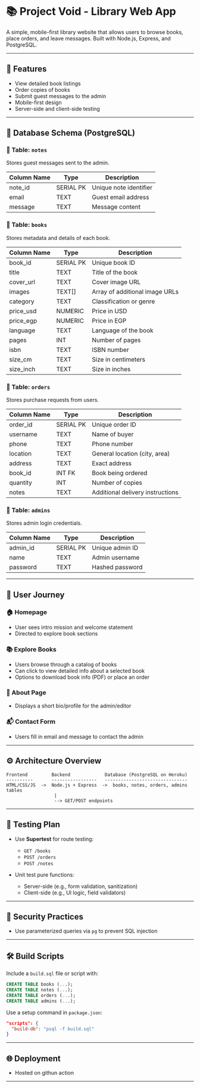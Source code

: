 # 📚 Project Void - Library Web App

A simple, mobile-first library website that allows users to browse books, place orders, and leave messages. Built with Node.js, Express, and PostgreSQL.

---

## 🚀 Features

* View detailed book listings
* Order copies of books
* Submit guest messages to the admin
* Mobile-first design
* Server-side and client-side testing

---

## 🧱 Database Schema (PostgreSQL)

### 📝 Table: `notes`

Stores guest messages sent to the admin.

| Column Name | Type      | Description            |
| ----------- | --------- | ---------------------- |
| note\_id    | SERIAL PK | Unique note identifier |
| email       | TEXT      | Guest email address    |
| message     | TEXT      | Message content        |

### 📖 Table: `books`

Stores metadata and details of each book.

| Column Name | Type      | Description                    |
| ----------- | --------- | ------------------------------ |
| book\_id    | SERIAL PK | Unique book ID                 |
| title       | TEXT      | Title of the book              |
| cover\_url  | TEXT      | Cover image URL                |
| images      | TEXT\[]   | Array of additional image URLs |
| category    | TEXT      | Classification or genre        |
| price\_usd  | NUMERIC   | Price in USD                   |
| price\_egp  | NUMERIC   | Price in EGP                   |
| language    | TEXT      | Language of the book           |
| pages       | INT       | Number of pages                |
| isbn        | TEXT      | ISBN number                    |
| size\_cm    | TEXT      | Size in centimeters            |
| size\_inch  | TEXT      | Size in inches                 |

### 🛒 Table: `orders`

Stores purchase requests from users.

| Column Name | Type      | Description                      |
| ----------- | --------- | -------------------------------- |
| order\_id   | SERIAL PK | Unique order ID                  |
| username    | TEXT      | Name of buyer                    |
| phone       | TEXT      | Phone number                     |
| location    | TEXT      | General location (city, area)    |
| address     | TEXT      | Exact address                    |
| book\_id    | INT FK    | Book being ordered               |
| quantity    | INT       | Number of copies                 |
| notes       | TEXT      | Additional delivery instructions |

### 🔑 Table: `admins`

Stores admin login credentials.

| Column Name | Type      | Description     |
| ----------- | --------- | --------------- |
| admin\_id   | SERIAL PK | Unique admin ID |
| name        | TEXT      | Admin username  |
| password    | TEXT      | Hashed password |

---

## 🧽 User Journey

### 🏠 Homepage

* User sees intro mission and welcome statement
* Directed to explore book sections

### 📚 Explore Books

* Users browse through a catalog of books
* Can click to view detailed info about a selected book
* Options to download book info (PDF) or place an order

### 👤 About Page

* Displays a short bio/profile for the admin/editor

### 📬 Contact Form

* Users fill in email and message to contact the admin

---

## ⚙️ Architecture Overview

```
Frontend         Backend             Database (PostgreSQL on Heroku)
----------       -----------------   -------------------------------
HTML/CSS/JS  ->  Node.js + Express  ->  books, notes, orders, admins tables
                  |
                  --> GET/POST endpoints
```

---

## 🦪 Testing Plan

* Use **Supertest** for route testing:

  * `GET /books`
  * `POST /orders`
  * `POST /notes`
* Unit test pure functions:

  * Server-side (e.g., form validation, sanitization)
  * Client-side (e.g., UI logic, field validators)

---

## 🔐 Security Practices

* Use parameterized queries via `pg` to prevent SQL injection

---

## 🛠 Build Scripts

Include a `build.sql` file or script with:

```sql
CREATE TABLE books (...);
CREATE TABLE notes (...);
CREATE TABLE orders (...);
CREATE TABLE admins (...);
```

Use a setup command in `package.json`:

```json
"scripts": {
  "build-db": "psql -f build.sql"
}
```

---

## 🌐 Deployment
* Hosted on githun action
---
